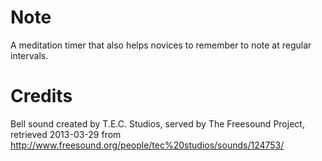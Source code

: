Note
====

A meditation timer that also helps novices to remember to note at regular intervals.

Credits
=======

Bell sound created by T.E.C. Studios, served by The Freesound Project, retrieved 2013-03-29 from http://www.freesound.org/people/tec%20studios/sounds/124753/
